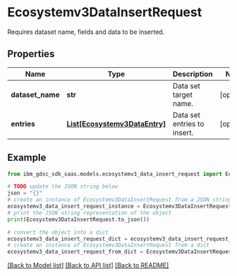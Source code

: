 # Ecosystemv3DataInsertRequest

Requires dataset name, fields and data to be inserted.

## Properties

Name | Type | Description | Notes
------------ | ------------- | ------------- | -------------
**dataset_name** | **str** | Data set target name. | [optional] 
**entries** | [**List[Ecosystemv3DataEntry]**](Ecosystemv3DataEntry.md) | Data set entries to insert. | [optional] 

## Example

```python
from ibm_gdsc_sdk_saas.models.ecosystemv3_data_insert_request import Ecosystemv3DataInsertRequest

# TODO update the JSON string below
json = "{}"
# create an instance of Ecosystemv3DataInsertRequest from a JSON string
ecosystemv3_data_insert_request_instance = Ecosystemv3DataInsertRequest.from_json(json)
# print the JSON string representation of the object
print(Ecosystemv3DataInsertRequest.to_json())

# convert the object into a dict
ecosystemv3_data_insert_request_dict = ecosystemv3_data_insert_request_instance.to_dict()
# create an instance of Ecosystemv3DataInsertRequest from a dict
ecosystemv3_data_insert_request_from_dict = Ecosystemv3DataInsertRequest.from_dict(ecosystemv3_data_insert_request_dict)
```
[[Back to Model list]](../README.md#documentation-for-models) [[Back to API list]](../README.md#documentation-for-api-endpoints) [[Back to README]](../README.md)


